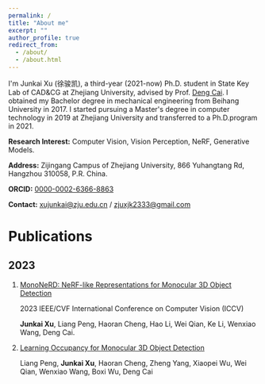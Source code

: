 ```yaml
---
permalink: /
title: "About me"
excerpt: ""
author_profile: true
redirect_from: 
  - /about/
  - /about.html
---
```


I'm Junkai Xu (徐骏凯), a third-year (2021-now) Ph.D. student in State Key Lab of CAD&CG at Zhejiang University, advised by Prof. [Deng Cai](http://www.cad.zju.edu.cn/home/dengcai/). 
I obtained my Bachelor degree in mechanical engineering from Beihang University in 2017.
I started pursuing a Master's degree in computer technology in 2019 at Zhejiang University and transferred to a Ph.D.program in 2021.

**Research Interest:** Computer Vision, Vision Perception, NeRF, Generative Models.

**Address:** Zijingang Campus of Zhejiang University, 866 Yuhangtang Rd, Hangzhou 310058, P.R. China.

**ORCID:** [0000-0002-6366-8863](https://orcid.org/0000-0002-6366-8863)

**Contact:** [xujunkai@zju.edu.cn](mailto:xujunkai@zju.edu.cn) / [zjuxjk2333@gmail.com](mailto:zjuxjk2333@gmail.com)

# Publications

## 2023

1. [MonoNeRD: NeRF-like Representations for Monocular 3D Object Detection](https://cskkxjk.com/publication/mononerd)

   2023 IEEE/CVF International Conference on Computer Vision (ICCV)

   **Junkai Xu**, Liang Peng, Haoran Cheng, Hao Li, Wei Qian, Ke Li, Wenxiao Wang, Deng Cai.

2. [Learning Occupancy for Monocular 3D Object Detection](https://cskkxjk.com/publication/occm3d)

   Liang Peng, **Junkai Xu**, Haoran Cheng, Zheng Yang, Xiaopei Wu, Wei Qian, Wenxiao Wang, Boxi Wu, Deng Cai
